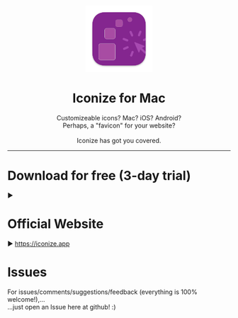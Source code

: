 <p align=center>
  <img height="150px" src="https://github.com/enSili-co/iconize/raw/main/images/logo.png"/>
</p>
<h1 align=center>Iconize for Mac</h1>
<p align=center>
  Customizeable icons? Mac? iOS? Android?<br>Perhaps, a "favicon" for your website?<br><br>Iconize has got you covered.
</p>


---

# Download for free (3-day trial)

▶︎ 

# Official Website

▶︎ https://iconize.app

# Issues

For issues/comments/suggestions/feedback (everything is 100% welcome!),...    
...just open an Issue here at github! :)
